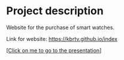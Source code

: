 # Project description
  Website for the purchase of smart watches.
  
  Link for website: https://kbrtv.github.io/index

  [<a href="http://10.48.41.32:8080/">Click on me to go to the presentation</a>] 